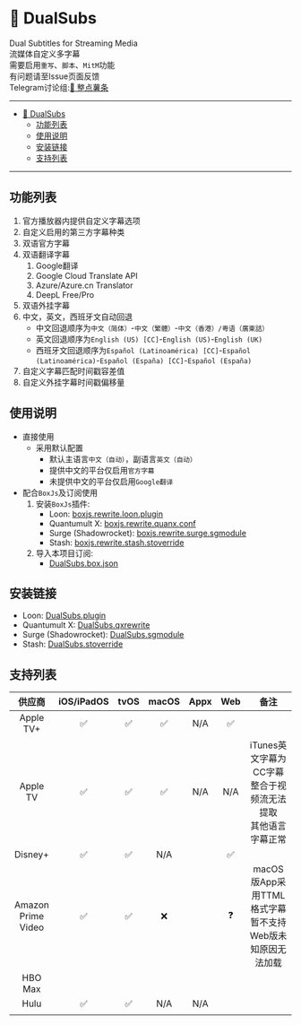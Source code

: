 # 🍿️ DualSubs
Dual Subtitles for Streaming Media  
流媒体自定义多字幕  
需要启用`重写`、`脚本`、`MitM`功能  
有问题请至Issue页面反馈  
Telegram讨论组:[🍟 整点薯条](https://t.me/GetSomeFries) 

---

- [🍿️ DualSubs](#️-dualsubs)
  - [功能列表](#功能列表)
  - [使用说明](#使用说明)
  - [安装链接](#安装链接)
  - [支持列表](#支持列表)

---

## 功能列表
  1. 官方播放器内提供自定义字幕选项
  2. 自定义启用的第三方字幕种类
  3. 双语官方字幕
  4. 双语翻译字幕
     1. Google翻译
     2. Google Cloud Translate API
     3. Azure/Azure.cn Translator
     4. DeepL Free/Pro
  5. 双语外挂字幕
  6. 中文，英文，西班牙文自动回退
     * 中文回退顺序为`中文（简体）`-`中文（繁體）`-`中文（香港）/粤语（廣東話）`
     * 英文回退顺序为`English (US) [CC]`-`English (US)`-`English (UK)`
     * 西班牙文回退顺序为`Español (Latinoamérica) [CC]`-`Español (Latinoamérica)`-`Español (España) [CC]`-`Español (España)`
  7. 自定义字幕匹配时间戳容差值
  8. 自定义外挂字幕时间戳偏移量

## 使用说明
  * 直接使用
    * 采用默认配置
      * 默认主语言`中文（自动）`，副语言`英文（自动）`
      * 提供中文的平台仅启用`官方字幕`
      * 未提供中文的平台仅启用`Google翻译`
  * 配合`BoxJs`及订阅使用
    1. 安装`BoxJs`插件:
       * Loon: [boxjs.rewrite.loon.plugin](https://github.com/chavyleung/scripts/raw/master/box/rewrite/boxjs.rewrite.loon.plugin "BoxJs")
       * Quantumult X: [boxjs.rewrite.quanx.conf](https://github.com/chavyleung/scripts/raw/master/box/rewrite/boxjs.rewrite.quanx.conf "BoxJs")
       * Surge (Shadowrocket): [boxjs.rewrite.surge.sgmodule](https://github.com/chavyleung/scripts/raw/master/box/rewrite/boxjs.rewrite.surge.sgmodule "BoxJs")
       * Stash: [boxjs.rewrite.stash.stoverride](https://github.com/chavyleung/scripts/raw/master/box/rewrite/boxjs.rewrite.stash.stoverride "BoxJs")
    2. 导入本项目订阅:
       * [DualSubs.box.json](./box/DualSubs.box.json?raw=true "🍿️ DualSubs")


## 安装链接
  * Loon: [DualSubs.plugin](./plugins/DualSubs.plugin?raw=true "🍿️ DualSubs")
  * Quantumult X: [DualSubs.qxrewrite](./qxrewrite/DualSubs.qxrewrite?raw=true "🍿️ DualSubs")
  * Surge (Shadowrocket): [DualSubs.sgmodule](./sgmodules/DualSubs.sgmodule?raw=true "🍿️ DualSubs")
  * Stash: [DualSubs.stoverride](./stoverride/DualSubs.stoverride?raw=true "🍿️ DualSubs")


## 支持列表
|  供应商  |iOS/iPadOS|  tvOS  |  macOS  | Appx | Web | 备注 |
|   :-:   |   :-:   |   :-:   |   :-:   |   :-:   |   :-:   |   :-:   |
|Apple TV+|   ✅   |   ✅   |   ✅   |   N/A   |   ✅   |        |
|Apple TV |   ✅   |   ✅   |   ✅   |   N/A   |   N/A   |iTunes英文字幕为CC字幕<br>整合于视频流无法提取<br>其他语言字幕正常|
| Disney+ |   ✅   |   ✅   |   N/A   |        |   ✅   |        |
|Amazon<br>Prime Video|   ✅   |   ✅   |   ❌   |        |   ❓   | macOS版App采用TTML格式字幕<br>暂不支持<br>Web版未知原因无法加载 |
| HBO Max |         |         |         |         |         |
|  Hulu   |   ✅   |   ✅   |   N/A   |   N/A   |         |
|         |         |         |         |         |         |
